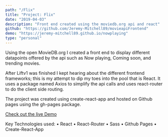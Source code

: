 ```yaml
---
path: "/Flix"
title: "Project: Flix"
date: "2019-04-03"
description: "Front end created using the moviedb.org api and react"
github: "https://github.com/Jeremy-Mitchell89/movieapiFrontend"
demo: "https://jeremy-mitchell89.github.io/nowplaying"
type: "personal"
---
```


Using the open MovieDB.org I created a front end to display different datapoints offered by the api such as Now playing, Coming soon, and trending movies.

After Liftv1 was finished I kept hearing about the different frontend frameworks; this is my attempt to dip my toes into the pool that is React. It uses a package
named Axios to simplify the api calls and uses react-router to do the client side routing.

The project was created using create-react-app and hosted on Github pages using the gh-pages package.

[Check out the live Demo](https://jeremy-mitchell89.github.io/nowplaying "Flix Homepage")

Key Technologies used:
• React
• React-Router
• Sass
• Github Pages
• Create-React-App
